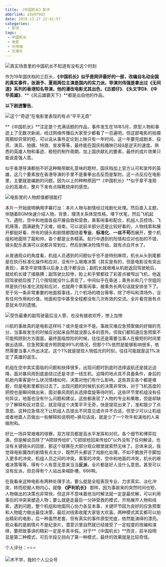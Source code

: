 ```yaml
---
title: 《中国机长》影评
abbrlink: a3e9f9d3
date: 2019-12-27 22:41:57
categories:
 - 影评
tags:
 - 中国机长
 - 电影
 - 刘伟强
 - 灾难片
---
```

![真实场景里的中国机长不知道有没有这个时刻](https://img-upyun.kekeyu.top/20200104230110.jpg)

作为19年国庆档的三巨头，**《中国机长》**似乎是网评最好的一部，改编自名动全国的真实事件，张涵予、夏雨两位主演是国内的实力派，导演刘伟强是拿出过**《无间道》**系列的香港知名导演，他的漫改电影尤其出色，**《古惑仔》**、**《头文字D》**、**《中华英雄》**、**《风云雄霸天下》**都是出自他的作品。

**以下剧透警告**。

 <!-- more -->

![这个“奇迹”在电影里表现的有点“平平无奇”](https://img-upyun.kekeyu.top/20200104230108.jpg-500)

**《中国机长》**注定是个充满话题的作品，事件发生在18年5月，原型人物和事迹上了无数次新闻，经过网络传播后大家至少都看了一百遍吧。但这部电影的拍摄周期却异常的短，可以说从事件定论到上映只有一年时间。这一年要完成剧本、投资、演员、拍摄、特效、宣发等等，最终能在国庆档播映已经å是逆天的速度。熟悉的英雄人物和事迹、极短的制作周期，加上国庆献礼的要素，最终的成片效果只能说差强人意。

似乎香港导演都拍不好这种略带献礼意味的题材，国庆档加上官方认可和宣传的英雄，这几个要素放在香港导演的手里不是重拳出击反而是掣肘。这一点反应在电影里，主要就是编剧的问题。因为以上的种种原因**《中国机长》**似乎拿不准观众的高潮点，整片下来有点隔靴挠痒的感觉。

![电影里的人物颜值都很能打](https://img-upyun.kekeyu.top/20200104230111.jpg)

本片一开始就明确用字幕打出：本片人物与剧情经过戏剧化处理。然后直入主题，伴随着BGM快速介绍人物，背景，理清关系体现性格，埋下伏笔，然后飞机起飞，遇险，空中和地面各自开展自救和营救，乘客闹事和配合，机组人员控场，飞机降落，圆满避免了灾难，结束。可以说前半部分还是比较好看的，人物线索和展开都挺好看，所有的镜头和剧情都围绕着**专业**、**标准化**、**一丝不苟**而展开，整个机组和地面除了靓和帅，各个都是业务精英。航行中遇到的险情和应对也拍的不错，镜头配乐表演可以说都非常到位，然后到解决险情开始，就有点白开水了。

从普通观众的角度看，机组人员遇到的问题似乎也不是特别麻烦，机长从头到尾都是在执行标准化操作和应对，没有什么艰难决策（其实是有的，但是电影没有突出表现），甚至平安降落以后身上连汗都没出；副机长就艰难从机舱返回驾驶舱后，就给机长揉了揉胳膊；副驾驶比较惨，脸上和手臂都挂了彩差点被甩出飞机，他返回驾驶舱后按了几个按钮就没什么表现了，中间似乎在昏迷；乘务长和几个空姐同样是执行标准化流程和应对，也就两个乘客闹事，被乘务长两句话就安排坐下了。至于另一条非常重要的地面叙事线，几个机场的塔台等等，除了呼叫和清场外，没有任何作用和价值，地面和空中甚至全程都没有几次有效的交流。全片看完我有点意犹未尽的遗憾。

![受伤最重的副驾驶最后没人管，也没有接收欢呼，惨上加惨](https://img-upyun.kekeyu.top/20200104230109.jpg)

川航的事故真的是电影这样吗？或许是或许不是。事故灾难应急预案做的好做的充分，当事故发生的时候应对起来自然就没那么多的意外。但我们都知道应急预案不可能照顾到方方面面，最终面临惊险的时候，往往还是需要当事人在极短的时间里做出选择。应急预案或许照顾能99%的情况，但那个1%依然是能够影响很多，依然需要当事人作出决定。这个1%就是提现人物弧光的时刻，往往可能就是这1%决定了英雄的诞生。

机组在空中其实面临的问题和抉择很多，出现问题时到底时选择返航还是就近迫降，面对暴风雨到底是绕过还是寻求一线生机，迫降的地点具不具备条件，身后的机舱内乘客是什么状况情绪如何，决策对他们有什么影响。这些其实各个都是难题，但是电影里都划过去了。出现问题的时候机长的决策非常快，对于飞机高度的把控也是瞬间做出来，面对暴风雨机长选择盘旋等待时机，这些环节里机组没有任何异议，地面也没有什么问题和建议。这些都表现了人物的专业和果敢，但是却缺少了解释和反对意见，就显得这个决策平平无奇，快是提现出来了，准和狠少了点意思。这种应急情况下让机组人员提出不同意见或许并不合适，但至少可以让机组或者地面人员做出一些解释和说明吧~换句话说，就是少了一个吹牛和演戏的人来做附和。

好比一场异常艰难的球赛，双方球员都是高水平发挥和对抗，各个细节和博弈拉满，但是解说员除了“A把球传给B“，”C把球抢回来传给D“以外没有了任何解读，也没有关键镜头的回放，那这个球赛在大部分观众眼里就索然无味了。总体来说，我觉得电影魔改的剧情有点太少，既然开头都说了戏剧化处理，不如干脆放开手脚加入更多的冲突，机组人员之间的冲突，乘客的冲突，空中和地面的冲突，机长的艰难决策等等，得有个人有意无意来当当**反派**，全片都是好人没什么意思。甚至可以没有反派，但总得有个人站出来喊卧槽，666啊。

在我看来这种电影有两种处理手法，要么就是全程表现专业、力求真实、淡化冲突，转而挖掘人物内心，就像 **《萨利机长》** 那样，因为事故来的突然时间也短，人物做出的决策也非常快，但这并不意味着他当时解法就一定是最优解，可以利用事后的冲突来塑造人物；要么就是走最后一分钟营救的模式，开局展开人物和线索，遇到问题，整个机组和地面同心协力各显本事，关键环节因为良好的应急预案和人物能力做出最佳决策，最后对线索收尾大家皆大欢喜。两种模式其实都可以拍出精彩的电影，后一种虽然老套，但有真实的事件原型兜底，依然能演绎的漂亮。观众看的是剧情片不是纪录片，潜意识里自然就已经接受了一定程度的改编和演绎，要把故事讲的精彩一定是半真半假。对于**《中国机长》**而言，前半段明显是第二种模式，可后半段又拐向了第一种模式，最终的效果就是比较奇怪。

个人评分：⭐⭐⭐

![术不学，我的个人公众号](https://img-upyun.kekeyu.top/20200105002712.png-500)
